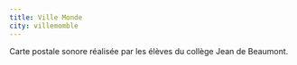 ```yaml
---
title: Ville Monde
city: villemomble
---
```


Carte postale sonore réalisée par les élèves du collège Jean de Beaumont.
